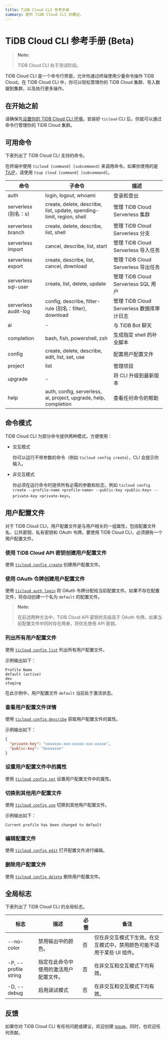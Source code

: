 ```yaml
---
title: TiDB Cloud CLI 参考手册
summary: 提供 TiDB Cloud CLI 的概述。
---
```


# TiDB Cloud CLI 参考手册 (Beta)

> **Note:**
>
> TiDB Cloud CLI 处于测试阶段。

TiDB Cloud CLI 是一个命令行界面，允许你通过终端使用少量命令操作 TiDB Cloud。在 TiDB Cloud CLI 中，你可以轻松管理你的 TiDB Cloud 集群、导入数据到集群，以及执行更多操作。

## 在开始之前

请确保先[设置你的 TiDB Cloud CLI 环境](/tidb-cloud/get-started-with-cli.md)。安装好 `ticloud` CLI 后，你就可以通过命令行管理你的 TiDB Cloud 集群。

## 可用命令

下表列出了 TiDB Cloud CLI 支持的命令。

在终端中使用 `ticloud [command] [subcommand]` 来调用命令。如果你使用的是 [TiUP](https://docs.pingcap.com/tidb/stable/tiup-overview)，请使用 `tiup cloud [command] [subcommand]`。

| 命令                | 子命令                                                               | 描述                                       |
|---------------------|----------------------------------------------------------------------|--------------------------------------------|
| auth                | login, logout, whoami                                                | 登录和登出                                 |
| serverless (别名：s) | create, delete, describe, list, update, spending-limit, region, shell | 管理 TiDB Cloud Serverless 集群            |
| serverless branch   | create, delete, describe, list, shell                                | 管理 TiDB Cloud Serverless 分支             |
| serverless import   | cancel, describe, list, start                                       | 管理 TiDB Cloud Serverless 导入任务        |
| serverless export   | create, describe, list, cancel, download                            | 管理 TiDB Cloud Serverless 导出任务        |
| serverless sql-user | create, list, delete, update                                         | 管理 TiDB Cloud Serverless SQL 用户          |
| serverless audit-log| config, describe, filter-rule (别名：filter), download               | 管理 TiDB Cloud Serverless 数据库审计日志  |
| ai                  | -                                                                    | 与 TiDB Bot 聊天                            |
| completion          | bash, fish, powershell, zsh                                          | 生成指定 shell 的补全脚本                   |
| config              | create, delete, describe, edit, list, set, use                       | 配置用户配置文件                            |
| project             | list                                                                 | 管理项目                                   |
| upgrade             | -                                                                    | 将 CLI 升级到最新版本                        |
| help                | auth, config, serverless, ai, project, upgrade, help, completion     | 查看任何命令的帮助                         |

## 命令模式

TiDB Cloud CLI 为部分命令提供两种模式，方便使用：

- 交互模式

    你可以运行不带参数的命令（例如 `ticloud config create`），CLI 会提示你输入。

- 非交互模式

    你必须在运行命令时提供所有必需的参数和标志，例如 `ticloud config create --profile-name <profile-name> --public-key <public-key> --private-key <private-key>`。

## 用户配置文件

对于 TiDB Cloud CLI，用户配置文件是与用户相关的一组属性，包括配置文件名、公共密钥、私有密钥和 OAuth 令牌。要使用 TiDB Cloud CLI，必须拥有一个用户配置文件。

### 使用 TiDB Cloud API 密钥创建用户配置文件

使用 [`ticloud config create`](/tidb-cloud/ticloud-config-create.md) 创建用户配置文件。

### 使用 OAuth 令牌创建用户配置文件

使用 [`ticloud auth login`](/tidb-cloud/ticloud-auth-login.md) 将 OAuth 令牌分配给当前配置文件。如果不存在配置文件，将自动创建一个名为 `default` 的配置文件。

> **Note:**
>
> 在前述两种方法中，TiDB Cloud API 密钥优先级高于 OAuth 令牌。如果当前配置文件中同时存在两者，将优先使用 API 密钥。

### 列出所有用户配置文件

使用 [`ticloud config list`](/tidb-cloud/ticloud-config-list.md) 列出所有用户配置文件。

示例输出如下：

```
Profile Name
default (active)
dev
staging
```

在此示例中，用户配置文件 `default` 当前处于激活状态。

### 查看用户配置文件详情

使用 [`ticloud config describe`](/tidb-cloud/ticloud-config-describe.md) 获取用户配置文件的属性。

示例输出如下：

```json
{
  "private-key": "xxxxxxx-xxx-xxxxx-xxx-xxxxx",
  "public-key": "Uxxxxxxx"
}
```

### 设置用户配置文件中的属性

使用 [`ticloud config set`](/tidb-cloud/ticloud-config-set.md) 设置用户配置文件中的属性。

### 切换到其他用户配置文件

使用 [`ticloud config use`](/tidb-cloud/ticloud-config-use.md) 切换到其他用户配置文件。

示例输出如下：

```
Current profile has been changed to default
```

### 编辑配置文件

使用 [`ticloud config edit`](/tidb-cloud/ticloud-config-edit.md) 打开配置文件进行编辑。

### 删除用户配置文件

使用 [`ticloud config delete`](/tidb-cloud/ticloud-config-delete.md) 删除用户配置文件。

## 全局标志

下表列出了 TiDB Cloud CLI 的全局标志。

| 标志                | 描述                                              | 必需 | 备注                                                                                                              |
|---------------------|--------------------------------------------------|--------|-------------------------------------------------------------------------------------------------------------------|
| --no-color          | 禁用输出中的颜色。                                | 否     | 仅在非交互模式下生效。在交互模式中，禁用颜色可能不适用于某些 UI 组件。                                                 |
| -P, --profile string | 指定在此命令中使用的激活用户配置文件。             | 否     | 在非交互和交互模式下均有效。                                                                                        |
| -D, --debug        | 启用调试模式                                      | 否     | 在非交互和交互模式下均有效。                                                                                        |

## 反馈

如果你对 TiDB Cloud CLI 有任何问题或建议，欢迎创建 [issue](https://github.com/tidbcloud/tidbcloud-cli/issues/new/choose)。同时，也欢迎任何贡献。